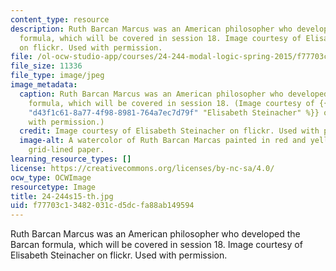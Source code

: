 ```yaml
---
content_type: resource
description: Ruth Barcan Marcus was an American philosopher who developed the Barcan
  formula, which will be covered in session 18. Image courtesy of Elisabeth Steinacher
  on flickr. Used with permission.
file: /ol-ocw-studio-app/courses/24-244-modal-logic-spring-2015/f77703c13482031cd5dcfa88ab149594_24-244s15-th.jpg
file_size: 11336
file_type: image/jpeg
image_metadata:
  caption: Ruth Barcan Marcus was an American philosopher who developed the Barcan
    formula, which will be covered in session 18. (Image courtesy of {{% resource_link
    "d43f1c61-8a77-4f98-8981-764a7ec7d79f" "Elisabeth Steinacher" %}} on flickr. Used
    with permission.)
  credit: Image courtesy of Elisabeth Steinacher on flickr. Used with permission.
  image-alt: A watercolor of Ruth Barcan Marcas painted in red and yellow hues on
    grid-lined paper.
learning_resource_types: []
license: https://creativecommons.org/licenses/by-nc-sa/4.0/
ocw_type: OCWImage
resourcetype: Image
title: 24-244s15-th.jpg
uid: f77703c1-3482-031c-d5dc-fa88ab149594
---
```

Ruth Barcan Marcus was an American philosopher who developed the Barcan formula, which will be covered in session 18. Image courtesy of Elisabeth Steinacher on flickr. Used with permission.